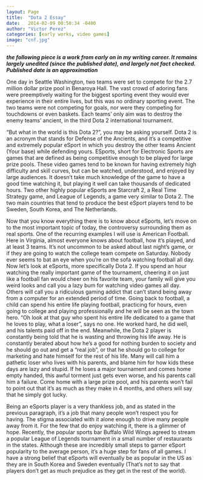 ```yaml
---
layout: Page
title:  "Dota 2 Essay"
date:   2014-02-09 00:50:34 -0400
author: "Victor Perez"
categories: [early works, video games]
image: "cnf.jpg"
---
```


**_the following piece is a work from early on in my writing career. It remains largely unedited (since the published date), and largely not fact checked. Published date is an approximation_**

One day in Seattle Washington, two teams were set to compete for the 2.7 million dollar prize pool in Benaroya Hall. The vast crowd of adoring fans were preemptively waiting for the biggest sporting event they would ever experience in their entire lives, but this was no ordinary sporting event. The two teams were not competing for goals, nor were they competing for touchdowns or even baskets. Each teams’ only aim was to destroy the enemy teams’ ancient, in the third Dota 2 international tournament.

“But what in the world is this Dota 2?”, you may be asking yourself. Dota 2 is an acronym that stands for Defense of the Ancients, and it’s a competitive and extremely popular eSport in which you destroy the other teams Ancient (Your base) while defending yours. ESports, short for Electronic Sports are games that are defined as being competitive enough to be played for large prize pools. These video games tend to be known for having extremely high difficulty and skill curves, but can be watched, understood, and enjoyed by large audiences. It doesn’t take much knowledge of the game to have a good time watching it, but playing it well can take thousands of dedicated hours. Two other highly popular eSports are Starcraft 2, a Real Time Strategy game, and League of Legends, a game very similar to Dota 2. The two main countries that tend to produce the best eSport players tend to be Sweden, South Korea, and The Netherlands.

Now that you know everything there is to know about eSports, let’s move on to the most important topic of today, the controversy surrounding them as real sports. One of the recurring examples I will use is American Football. Here in Virginia, almost everyone knows about football, how it’s played, and at least 3 teams. It’s not uncommon to be asked about last night’s game, or if they are going to watch the college team compete on Saturday. Nobody ever seems to bat an eye when you’re on the sofa watching football all day. Now let’s look at eSports, more specifically Dota 2. If you spend an hour watching the really important game of the tournament, cheering it on just like a football fan would cheer on his favorite team, your family will give you weird looks and call you a lazy bum for watching video games all day. Others will call you a ridiculous gaming addict that can’t stand being away from a computer for an extended period of time. Going back to football, a child can spend his entire life playing football, practicing for hours, even going to college and playing professionally and he will be seen as the town hero. “Oh look at that guy who spent his entire life dedicated to a game that he loves to play, what a loser”, says no one. He worked hard, he did well, and his talents paid off in the end. Meanwhile, the Dota 2 player is constantly being told that he is wasting and throwing his life away. He is constantly berated about how he’s a good for nothing burden to society and he should go out and get a “real job”, or that he should go to college for marketing and hate himself for the rest of his life. Many will call him a pathetic loser who lives with his parents, and blame him for how kids these days are lazy and stupid. If he loses a major tournament and comes home empty handed, this awful torment just gets even worse, and his parents call him a failure. Come home with a large prize pool, and his parents won’t fail to point out that it’s as much as they make in 4 months, and others will say that he simply got lucky.

Being an eSports player is a very thankless job, and as stated in the previous paragraph, it’s a job that many people won’t respect you for having. The stigma associated with it alone enough to drive many people away from it. For the few that do enjoy watching it, there is a glimmer of hope. Recently, the popular sports bar Buffalo Wild Wings agreed to stream a popular League of Legends tournament in a small number of restaurants in the states. Although these are incredibly small steps to garner eSport popularity to the average person, it’s a huge step for fans of all games. I have a strong belief that eSports will eventually be as popular in the US as they are in South Korea and Sweden eventually (That’s not to say that players don’t get as much prejudice as they get in the rest of the world).
